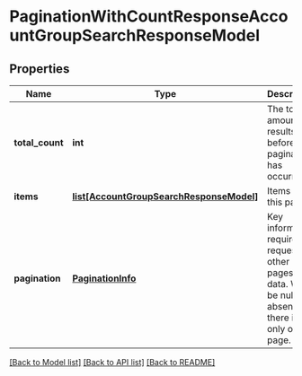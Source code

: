 # PaginationWithCountResponseAccountGroupSearchResponseModel

## Properties
Name | Type | Description | Notes
------------ | ------------- | ------------- | -------------
**total_count** | **int** | The total amount of results before pagination has occurred. | [optional] 
**items** | [**list[AccountGroupSearchResponseModel]**](AccountGroupSearchResponseModel.md) | Items for this page. | [optional] 
**pagination** | [**PaginationInfo**](PaginationInfo.md) | Key information required to request other pages of data.  Will be null / absent if there is only one page. | [optional] 

[[Back to Model list]](../README.md#documentation-for-models) [[Back to API list]](../README.md#documentation-for-api-endpoints) [[Back to README]](../README.md)


